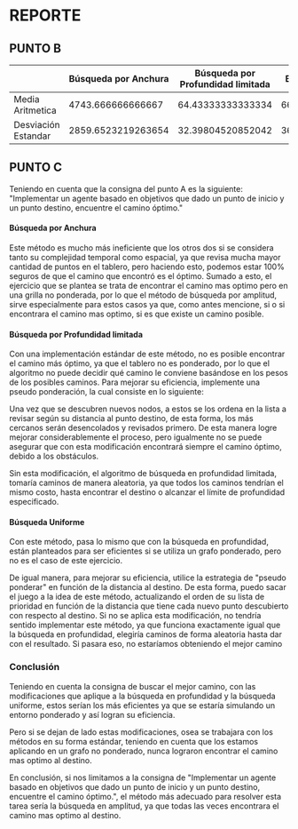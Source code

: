 # REPORTE #
 
## PUNTO B ##
 
| |Búsqueda por Anchura| Búsqueda por Profundidad limitada |Busqueda Uniforme|
|---|---|---|---|
|Media Aritmetica|4743.666666666667 | 64.43333333333334 |66.33333333333333 |
|Desviación Estandar|2859.6523219263654 | 32.39804520852042 |36.93734987911225 |
 
## PUNTO C ##
 
Teniendo en cuenta que la consigna del punto A es la siguiente:
"Implementar un agente basado en objetivos que dado un punto de inicio y un punto destino, encuentre el camino óptimo."
 
#### Búsqueda por Anchura ####
 
Este método es mucho más ineficiente que los otros dos si se considera tanto su complejidad temporal como espacial, ya que revisa mucha mayor cantidad de puntos en el tablero, pero haciendo esto, podemos estar 100% seguros de que el camino que encontró es el óptimo. Sumado a esto, el ejercicio que se plantea se trata de encontrar el camino mas optimo pero en una grilla no ponderada, por lo que el método de búsqueda por amplitud, sirve especialmente para estos casos ya que, como antes mencione, si o si encontrara el camino mas optimo, si es que existe un camino posible.
 
#### Búsqueda por Profundidad limitada ####
 
Con una implementación estándar de este método, no es posible encontrar el camino más óptimo, ya que el tablero no es ponderado, por lo que el algoritmo no puede decidir qué camino le conviene basándose en los pesos de los posibles caminos. Para mejorar su eficiencia, implemente una pseudo ponderación, la cual consiste en lo siguiente:
 
Una vez que se descubren nuevos nodos, a estos se los ordena en la lista a revisar según su distancia al punto destino, de esta forma, los más cercanos serán desencolados y revisados primero. De esta manera logre mejorar considerablemente el proceso, pero igualmente no se puede asegurar que con esta modificación encontrará siempre el camino óptimo, debido a los obstáculos.
 
Sin esta modificación, el algoritmo de búsqueda en profundidad limitada, tomaría caminos de manera aleatoria, ya que todos los caminos tendrían el mismo costo, hasta encontrar el destino o alcanzar el límite de profundidad especificado.
 
#### Búsqueda Uniforme ####
 
Con este método, pasa lo mismo que con la búsqueda en profundidad, están planteados para ser eficientes si se utiliza un grafo ponderado, pero no es el caso de este ejercicio.
 
De igual manera, para mejorar su eficiencia, utilice la estrategia de "pseudo ponderar" en función de la distancia al destino. De esta forma, puedo sacar el juego a la idea de este método, actualizando el orden de su lista de prioridad en función de la distancia que tiene cada nuevo punto descubierto con respecto al destino. Si no se aplica esta modificación, no tendría sentido implementar este método, ya que funciona exactamente igual que la búsqueda en profundidad, elegiría caminos de forma aleatoria hasta dar con el resultado. 
Si pasara eso, no estaríamos obteniendo el mejor camino
 
### Conclusión ###
 
Teniendo en cuenta la consigna de buscar el mejor camino, con las modificaciones que aplique a la búsqueda en profundidad y la búsqueda uniforme, estos serían los más eficientes ya que se estaría simulando un entorno ponderado y así logran su eficiencia.
 
Pero si se dejan de lado estas modificaciones, osea se trabajara con los métodos en su forma estándar, teniendo en cuenta que los estamos aplicando en un grafo no ponderado, nunca lograron encontrar el camino mas optimo al destino.
 
En conclusión, si nos limitamos a la consigna de "Implementar un agente basado en objetivos que dado un punto de inicio y un punto destino, encuentre el camino óptimo.", el método más adecuado para resolver esta tarea sería la búsqueda en amplitud, ya que todas las veces encontrara el camino mas optimo al destino.
